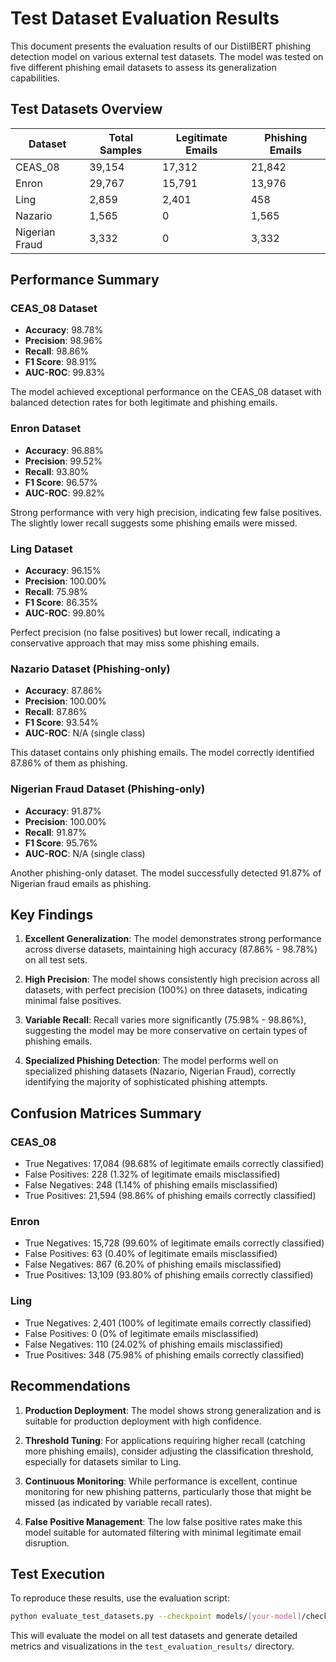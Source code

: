# Test Dataset Evaluation Results

This document presents the evaluation results of our DistilBERT phishing detection model on various external test datasets. The model was tested on five different phishing email datasets to assess its generalization capabilities.

## Test Datasets Overview

| Dataset | Total Samples | Legitimate Emails | Phishing Emails |
|---------|---------------|-------------------|-----------------|
| CEAS_08 | 39,154 | 17,312 | 21,842 |
| Enron | 29,767 | 15,791 | 13,976 |
| Ling | 2,859 | 2,401 | 458 |
| Nazario | 1,565 | 0 | 1,565 |
| Nigerian Fraud | 3,332 | 0 | 3,332 |

## Performance Summary

### CEAS_08 Dataset
- **Accuracy**: 98.78%
- **Precision**: 98.96%
- **Recall**: 98.86%
- **F1 Score**: 98.91%
- **AUC-ROC**: 99.83%

The model achieved exceptional performance on the CEAS_08 dataset with balanced detection rates for both legitimate and phishing emails.

### Enron Dataset
- **Accuracy**: 96.88%
- **Precision**: 99.52%
- **Recall**: 93.80%
- **F1 Score**: 96.57%
- **AUC-ROC**: 99.82%

Strong performance with very high precision, indicating few false positives. The slightly lower recall suggests some phishing emails were missed.

### Ling Dataset
- **Accuracy**: 96.15%
- **Precision**: 100.00%
- **Recall**: 75.98%
- **F1 Score**: 86.35%
- **AUC-ROC**: 99.80%

Perfect precision (no false positives) but lower recall, indicating a conservative approach that may miss some phishing emails.

### Nazario Dataset (Phishing-only)
- **Accuracy**: 87.86%
- **Precision**: 100.00%
- **Recall**: 87.86%
- **F1 Score**: 93.54%
- **AUC-ROC**: N/A (single class)

This dataset contains only phishing emails. The model correctly identified 87.86% of them as phishing.

### Nigerian Fraud Dataset (Phishing-only)
- **Accuracy**: 91.87%
- **Precision**: 100.00%
- **Recall**: 91.87%
- **F1 Score**: 95.76%
- **AUC-ROC**: N/A (single class)

Another phishing-only dataset. The model successfully detected 91.87% of Nigerian fraud emails as phishing.

## Key Findings

1. **Excellent Generalization**: The model demonstrates strong performance across diverse datasets, maintaining high accuracy (87.86% - 98.78%) on all test sets.

2. **High Precision**: The model shows consistently high precision across all datasets, with perfect precision (100%) on three datasets, indicating minimal false positives.

3. **Variable Recall**: Recall varies more significantly (75.98% - 98.86%), suggesting the model may be more conservative on certain types of phishing emails.

4. **Specialized Phishing Detection**: The model performs well on specialized phishing datasets (Nazario, Nigerian Fraud), correctly identifying the majority of sophisticated phishing attempts.

## Confusion Matrices Summary

### CEAS_08
- True Negatives: 17,084 (98.68% of legitimate emails correctly classified)
- False Positives: 228 (1.32% of legitimate emails misclassified)
- False Negatives: 248 (1.14% of phishing emails misclassified)
- True Positives: 21,594 (98.86% of phishing emails correctly classified)

### Enron
- True Negatives: 15,728 (99.60% of legitimate emails correctly classified)
- False Positives: 63 (0.40% of legitimate emails misclassified)
- False Negatives: 867 (6.20% of phishing emails misclassified)
- True Positives: 13,109 (93.80% of phishing emails correctly classified)

### Ling
- True Negatives: 2,401 (100% of legitimate emails correctly classified)
- False Positives: 0 (0% of legitimate emails misclassified)
- False Negatives: 110 (24.02% of phishing emails misclassified)
- True Positives: 348 (75.98% of phishing emails correctly classified)

## Recommendations

1. **Production Deployment**: The model shows strong generalization and is suitable for production deployment with high confidence.

2. **Threshold Tuning**: For applications requiring higher recall (catching more phishing emails), consider adjusting the classification threshold, especially for datasets similar to Ling.

3. **Continuous Monitoring**: While performance is excellent, continue monitoring for new phishing patterns, particularly those that might be missed (as indicated by variable recall rates).

4. **False Positive Management**: The low false positive rates make this model suitable for automated filtering with minimal legitimate email disruption.

## Test Execution

To reproduce these results, use the evaluation script:

```bash
python evaluate_test_datasets.py --checkpoint models/[your-model]/checkpoint.pt
```

This will evaluate the model on all test datasets and generate detailed metrics and visualizations in the `test_evaluation_results/` directory.